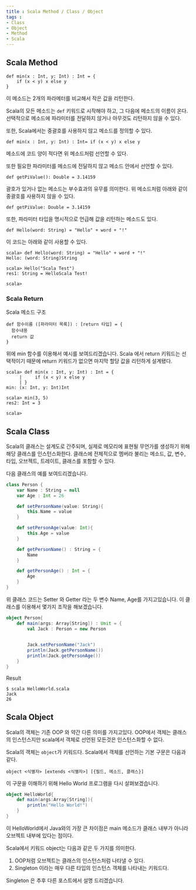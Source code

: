 ```yaml
---
title : Scala Method / Class / Object
tags :
- Class
- Object
- Method
- Scala
---
```


## Scala Method

```
def min(x : Int, y: Int) : Int = {
    if (x < y) x else y
}
```

이 메소드는 2개의 파라메터를 비교해서 작은 값을 리턴한다.

Scala의 모든 메소드는 `def` 키워드로 시작해야 하고, 그 다음에 메소드의 이름이 온다. 선택적으로 메소드에 파라미터를 전달하지 않거나 아무것도 리턴하지 않을 수 있다.

또한, Scala에서는 중괄호를 사용하지 않고 메소드를 정의할 수 있다.

```
def min(x : Int, y: Int) : Int= if (x < y) x else y
```

메소드에 코드 양이 적다면 위 메소드처럼 선언할 수 있다.

또한 필요한 파라미터를 메소드에 전달하지 않고 메소드 안에서 선언할 수 있다.

```
def getPiValue(): Double = 3.14159
```

괄호가 있거나 없는 메소드는 부수효과의 유무를 의미한다. 위 메소드처럼 아래와 같이 중괄호를 사용하지 않을 수 있다.

```
def getPiValue: Double = 3.14159
```

또한, 파라미터 타입을 명시적으로 언급해 값을 리턴하는 메소드도 있다.

```
def Hello(word: String) = "Hello" + word + "!"
```

이 코드는 아래와 같이 사용할 수 있다.

```
scala> def Hello(word: String) = "Hello" + word + "!"
Hello: (word: String)String

scala> Hello("Scala Test")
res1: String = HelloScala Test!

scala>
```

### Scala Return

Scala 메소드 구조

```
def 함수이름 ([파라미터 목록]) : [return 타입] = {
  함수내용
  return 값
}
```

위에 min 함수를 이용해서 예시를 보여드리겠습니다. Scala 에서 return 키워드는 선택적이기 때문에 return 키워드가 없으면 마지막 할당 값을 리턴하게 설계됐다.

```
scala> def min(x : Int, y: Int) : Int = {
     |     if (x < y) x else y
     | }
min: (x: Int, y: Int)Int

scala> min(3, 5)
res2: Int = 3

scala>
```

## Scala Class

Scala의 클래스는 설계도로 간주되며, 실제로 메모리에 표현될 무언가를 생성하기 위해 해당 클래스를 인스턴스화한다. 클래스에 전체적으로 멤버라 불리는 메소드, 값, 변수, 타입, 오브젝트, 트레이트, 클래스를 포함할 수 있다.

다음 클래스의 예를 보여드리겠습니다.

```scala
class Person {
    var Name : String = null
    var Age : Int = 26

    def setPersonName(value: String){
        this.Name = value
    }

    def setPersonAge(value: Int){
        this.Age = value
    }

    def getPersonName() : String = {
        Name
    }

    def getPersonAge() : Int = {
        Age
    }
}
```

위 클래스 코드는 Setter 와 Getter 라는 두 변수 Name, Age를 가지고있습니다. 이 클래스를 이용해서 몇가지 조작을 해보겠습니다.

```scala
object Person{
    def main(args: Array[String]) : Unit = {
        val Jack : Person = new Person
        

        Jack.setPersonName("Jack")
        println(Jack.getPersonName())
        println(Jack.getPersonAge())
    }
}
```

Result

```
$ scala HelloWorld.scala
Jack
26
```

## Scala Object

Scala의 객체는 기존 OOP 와 약간 다른 의미를 가지고있다. OOP에서 객체는 클래스의 인스턴스지만 scala에서 객체로 선언된 모든것은 인스턴스화할 수 없다.

Scala의 객체는 `object`가 키워드다. Scala에서 객체를 선언하는 기본 구문은 다음과 같다.

```
object <식별자> [extends <식별자>] [{필드, 메소드, 클래스}]
```

이 구문을 이해하기 위해 Hello World 프로그램을 다시 살펴보겠습니다.

```scala
object HelloWorld{
    def main(args:Array[String]){
        println("Hello World!")
    }
}
```

이 HelloWorld에서 Java와의 가장 큰 차이점은 main 메소드가 클래스 내부가 아니라 오브젝트 내부에 있다는 점이다.

Scala에서 키워드 object는 다음과 같은 두 가지를 의미한다.

1. OOP처럼 오브젝트는 클래스의 인스턴스처럼 나타낼 수 있다.
2. Singleton 이라는 매우 다른 타입의 인스턴스 객체를 나타내는 키워드다.

Singleton 은 추후 다른 포스트에서 설명 드리겠습니다.